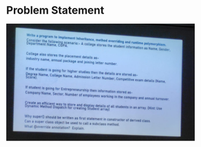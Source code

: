 # Problem Statement

<img src = "WhatsApp Image 2023-05-03 at 11.16.54.jpg" alt = "problem statement">
